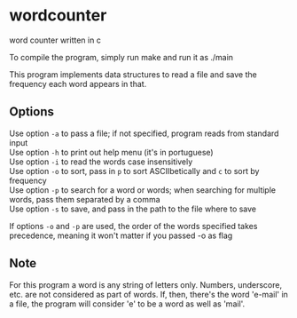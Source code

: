# wordcounter
word counter written in c

To compile the program, simply run make and run it as ./main

This program implements data structures to read a file and save the frequency each word appears in that.

## Options
Use option `-a` to pass a file; if not specified, program reads from standard input  
Use option `-h` to print out help menu (it's in portuguese)  
Use option `-i` to read the words case insensitively  
Use option `-o` to sort, pass in `p` to sort ASCIIbetically and `c` to sort by frequency  
Use option `-p` to search for a word or words; when searching for multiple words, pass them separated by a comma  
Use option `-s` to save, and pass in the path to the file where to save  
  
If options `-o` and `-p` are used, the order of the words specified takes precedence, meaning it won't matter if you passed -o as flag

## Note
For this program a word is any string of letters only. Numbers, underscore, etc. are not considered as part of words. If, then, there's the word 'e-mail' in a file, the program will consider 'e' to be a word as well as 'mail'.
